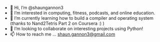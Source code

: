 - 👋 Hi, I’m @shaungannon3
- 👀 I’m interested in computing, fitness, podcasts, and online education.
- 🌱 I’m currently learning how to build a compiler and operating system (thanks to Nand2Tetris Part 2 on Coursera :) )
- 💞️ I’m looking to collaborate on interesting projects using Python!
- 📫 How to reach me ... shaun.gannon3@gmail.com

<!---
shaungannon3/shaungannon3 is a ✨ special ✨ repository because its `README.md` (this file) appears on your GitHub profile.
You can click the Preview link to take a look at your changes.
--->
